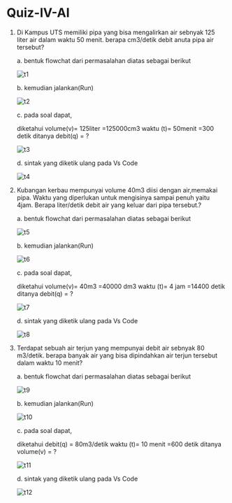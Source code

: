 # Quiz-IV-AI
1. Di Kampus UTS memiliki pipa yang bisa mengalirkan air sebnyak 125 liter air dalam waktu 50 menit. berapa cm3/detik debit anuta pipa air tersebut?
   
   a. bentuk flowchat dari permasalahan diatas sebagai berikut
   
      ![t1](https://user-images.githubusercontent.com/92987122/139534244-f2adcc4a-7673-44e5-9f4e-ec26077efd9a.png)
      
   b. kemudian jalankan(Run)
   
      ![t2](https://user-images.githubusercontent.com/92987122/139534250-d81cc7e2-2ff3-4ab5-80d5-9ed2dad8acca.png)
      
   c. pada soal dapat,
   
      diketahui volume(v)= 125liter =125000cm3
                waktu (t)= 50menit  =300 detik
      ditanya   debit(q) = ?
      
      ![t3](https://user-images.githubusercontent.com/92987122/139534281-23b76f8b-c1ec-47f6-9698-caa7df415498.png)
      
   d. sintak yang diketik ulang pada Vs Code
   
      ![t4](https://user-images.githubusercontent.com/92987122/139534338-42551f1d-5500-4e21-89ca-fa723e01aa45.png)

        
2. Kubangan kerbau mempunyai volume 40m3 diisi dengan air,memakai pipa. Waktu yang diperlukan untuk mengisinya sampai penuh yaitu 4jam. Berapa liter/detik debit air yang keluar dari pipa tersebut.?
    
    a. bentuk flowchat dari permasalahan diatas sebagai berikut
    
    ![t5](https://user-images.githubusercontent.com/92987122/139534414-bd434e4e-0eec-45a0-b15a-4c6f0e57539c.png)
    
    b. kemudian jalankan(Run)
    
    ![t6](https://user-images.githubusercontent.com/92987122/139534435-f814b70d-2d15-4f77-916c-036fa8479d5e.png)
    
    c. pada soal dapat,
   
      diketahui volume(v)= 40m3 =40000 dm3
                waktu (t)= 4 jam  =14400 detik
      ditanya   debit(q) = ?
      
    ![t7](https://user-images.githubusercontent.com/92987122/139534447-44d77188-9112-4a55-81df-819d027c77ed.png)
    
    d. sintak yang diketik ulang pada Vs Code
    
    ![t8](https://user-images.githubusercontent.com/92987122/139534452-14a054c4-2f56-4ea5-95d9-0daa20d98b8a.png)

    
3. Terdapat sebuah air terjun yang mempunyai debit air sebnyak 80 m3/detik. berapa banyak air yang bisa dipindahkan air terjun tersebut dalam waktu 10 menit?

    a. bentuk flowchat dari permasalahan diatas sebagai berikut
    
      ![t9](https://user-images.githubusercontent.com/92987122/139534700-c8e798ec-748d-4e20-a05f-b9bb0cc492c8.png)
      
    b. kemudian jalankan(Run)
    
    ![t10](https://user-images.githubusercontent.com/92987122/139534720-95b9a677-fab1-4880-b1d4-3171992195f3.png)
    
    c. pada soal dapat,
   
      diketahui debit(q) = 80m3/detik
                waktu (t)= 10 menit  =600 detik
      ditanya   volume(v) = ?
      
      ![t11](https://user-images.githubusercontent.com/92987122/139534727-37cfbfa2-cf99-4c8f-a47a-e1fdaec265b7.png)
      
     d. sintak yang diketik ulang pada Vs Code
     
     ![t12](https://user-images.githubusercontent.com/92987122/139534748-76c232ff-cb04-4abc-9ee9-9cbb4fcffd60.png)
